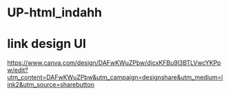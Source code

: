 # UP-html_indahh
# link design UI
https://www.canva.com/design/DAFwKWuZPbw/dicxKFBu9l3BTLVwcYKPpw/edit?utm_content=DAFwKWuZPbw&utm_campaign=designshare&utm_medium=link2&utm_source=sharebutton
